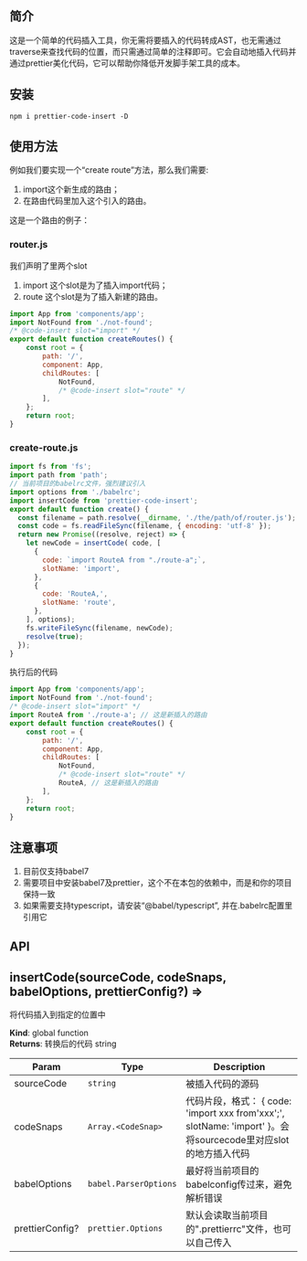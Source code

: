 ## 简介
这是一个简单的代码插入工具，你无需将要插入的代码转成AST，也无需通过traverse来查找代码的位置，而只需通过简单的注释即可。它会自动地插入代码并通过prettier美化代码，它可以帮助你降低开发脚手架工具的成本。

## 安装
``` shell
npm i prettier-code-insert -D
```
## 使用方法
例如我们要实现一个“create route”方法，那么我们需要:

1. import这个新生成的路由；
2. 在路由代码里加入这个引入的路由。

这是一个路由的例子：
### router.js
我们声明了里两个slot
1. import 这个slot是为了插入import代码；
2. route 这个slot是为了插入新建的路由。

``` js
import App from 'components/app';
import NotFound from './not-found';
/* @code-insert slot="import" */
export default function createRoutes() {
	const root = {
		path: '/',
		component: App,
		childRoutes: [
			NotFound,
			/* @code-insert slot="route" */
		],
	};
	return root;
}
```

### create-route.js
``` js
import fs from 'fs';
import path from 'path';
// 当前项目的babelrc文件，强烈建议引入
import options from './babelrc';
import insertCode from 'prettier-code-insert';
export default function create() {
  const filename = path.resolve(__dirname, './the/path/of/router.js');
  const code = fs.readFileSync(filename, { encoding: 'utf-8' });
  return new Promise((resolve, reject) => {
    let newCode = insertCode( code, [
      {
        code: `import RouteA from "./route-a";`,
        slotName: 'import',
      },
      {
        code: 'RouteA,',
        slotName: 'route',
      },
    ], options);
    fs.writeFileSync(filename, newCode);
    resolve(true);
  });
}

```

执行后的代码
``` js
import App from 'components/app';
import NotFound from './not-found';
/* @code-insert slot="import" */
import RouteA from './route-a'; // 这是新插入的路由
export default function createRoutes() {
	const root = {
		path: '/',
		component: App,
		childRoutes: [
			NotFound,
			/* @code-insert slot="route" */
			RouteA, // 这是新插入的路由
		],
	};
	return root;
}
```



## 注意事项
1. 目前仅支持babel7
2. 需要项目中安装babel7及prettier，这个不在本包的依赖中，而是和你的项目保持一致
3. 如果需要支持typescript，请安装“@babel/typescript”, 并在.babelrc配置里引用它


## API
<a name="insertCode"></a>

## insertCode(sourceCode, codeSnaps, babelOptions, prettierConfig?) ⇒
将代码插入到指定的位置中

**Kind**: global function  
**Returns**: 转换后的代码 string  

| Param | Type | Description |
| --- | --- | --- |
| sourceCode | <code>string</code> | 被插入代码的源码 |
| codeSnaps | <code>Array.&lt;CodeSnap&gt;</code> | 代码片段，格式： { code: 'import xxx from'xxx';', slotName: 'import' }。会将sourcecode里对应slot的地方插入代码 |
| babelOptions | <code>babel.ParserOptions</code> | 最好将当前项目的babelconfig传过来，避免解析错误 |
| prettierConfig? | <code>prettier.Options</code> | 默认会读取当前项目的".prettierrc"文件，也可以自己传入 |

